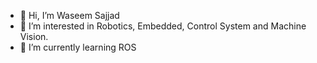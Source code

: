- 👋 Hi, I’m Waseem Sajjad
- 👀 I’m interested in Robotics, Embedded, Control System and Machine Vision.
- 🌱 I’m currently learning ROS


